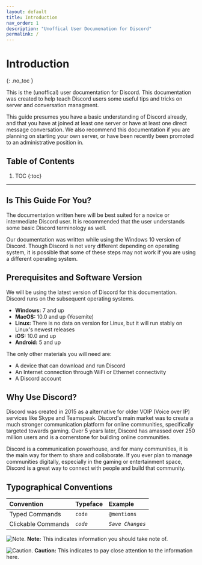```yaml
---
layout: default
title: Introduction
nav_order: 1
description: "Unoffical User Documenation for Discord"
permalink: /
---
```


# Introduction
{: .no_toc }

This is the (unoffical) user documentation for Discord. This documentation was created to help teach Discord users some useful tips and tricks on server and conversation managment.  

This guide presumes you have a basic understanding of Discord already, and that you have at joined at least one server or have at least one direct message conversation. We also recommend this documentation if you are planning on starting your own server, or have been recently been promoted to an administrative position in.

## Table of Contents
1. TOC
{:toc}

---

## Is This Guide For You?

The documentation written here will be best suited for a novice or intermediate Discord user. It is recommended that the user understands some basic Discord terminology as well.

Our documentation was written while using the Windows 10 version of Discord. Though Discord is not very different depending on operating system, it is possible that some of these steps may not work if you are using a different operating system. 

## Prerequisites and Software Version

We will be using the latest version of Discord for this documentation. Discord runs on the subsequent operating systems.

- **Windows:** 7 and up
- **MacOS:** 10.0 and up (Yosemite)
- **Linux:** There is no data on version for Linux, but it will run stably on Linux's newest releases
- **iOS:** 10.0 and up
- **Android:** 5 and up

The only other materials you will need are:

- A device that can download and run Discord
- An Internet connection through WiFi or Ethernet connectivity
- A Discord account

## Why Use Discord?

Discord was created in 2015 as a alternative for older VOIP (Voice over IP) services like Skype and Teamspeak. Discord's main market was to create a much stronger communication platform for online communities, specifically targeted towards gaming. Over 5 years later, Discord has amassed over 250 million users and is a cornerstone for building online communities.

Discord is a communication powerhouse, and for many communities, it is the main way for them to share and collaborate. If you ever plan to manage communities digitally, especially in the gaming or entertainment space, Discord is a great way to connect with people and build that community.   

## Typographical Conventions

| Convention        | Typeface          | Example |
|:-------------|:------------------|:------|
| Typed Commands | `code` | `@mentions`  |
| Clickable Commands | *`code`*   | *`Save Changes`*  |


<img src="https://kaydens.ca/user-docs-discord/assets/images/note.jpg" alt="Note."/> **Note:** This indicates information you should take note of.

<img src="https://kaydens.ca/user-docs-discord/assets/images/warning.png" alt="Caution."/> **Caution:** This indicates to pay close attention to the information here.